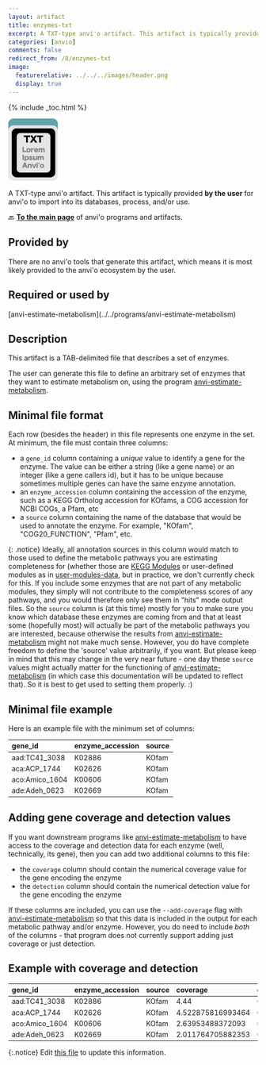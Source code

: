 ```yaml
---
layout: artifact
title: enzymes-txt
excerpt: A TXT-type anvi'o artifact. This artifact is typically provided by the user for anvi'o to import into its databases, process, and/or use.
categories: [anvio]
comments: false
redirect_from: /8/enzymes-txt
image:
  featurerelative: ../../../images/header.png
  display: true
---
```



{% include _toc.html %}


<img src="../../images/icons/TXT.png" alt="TXT" style="width:100px; border:none" />

A TXT-type anvi'o artifact. This artifact is typically provided **by the user** for anvi'o to import into its databases, process, and/or use.

🔙 **[To the main page](../../)** of anvi'o programs and artifacts.

## Provided by


There are no anvi'o tools that generate this artifact, which means it is most likely provided to the anvi'o ecosystem by the user.


## Required or used by


<p style="text-align: left" markdown="1"><span class="artifact-r">[anvi-estimate-metabolism](../../programs/anvi-estimate-metabolism)</span></p>


## Description

This artifact is a TAB-delimited file that describes a set of enzymes.

The user can generate this file to define an arbitrary set of enzymes that they want to estimate metabolism on, using the program <span class="artifact-p">[anvi-estimate-metabolism](/help/8/programs/anvi-estimate-metabolism)</span>.


## Minimal file format

Each row (besides the header) in this file represents one enzyme in the set. At minimum, the file must contain three columns:
- a `gene_id` column containing a _unique_ value to identify a gene for the enzyme. The value can be either a string (like a gene name) or an integer (like a gene callers id), but it has to be unique because sometimes multiple genes can have the same enzyme annotation.
- an `enzyme_accession` column containing the accession of the enzyme, such as a KEGG Ortholog accession for KOfams, a COG accession for NCBI COGs, a Pfam, etc
- a `source` column containing the name of the database that would be used to annotate the enzyme. For example, "KOfam", "COG20_FUNCTION", "Pfam", etc.

{: .notice}
Ideally, all annotation sources in this column would match to those used to define the metabolic pathways you are estimating completeness for (whether those are [KEGG Modules](https://www.genome.jp/kegg/module.html) or user-defined modules as in <span class="artifact-n">[user-modules-data](/help/8/artifacts/user-modules-data)</span>, but in practice, we don't currently check for this. If you include some enzymes that are not part of any metabolic modules, they simply will not contribute to the completeness scores of any pathways, and you would therefore only see them in "hits" mode output files.
So the `source` column is (at this time) mostly for you to make sure you know which database these enzymes are coming from and that at least some (hopefully most) will actually be part of the metabolic pathways you are interested, because otherwise the results from <span class="artifact-p">[anvi-estimate-metabolism](/help/8/programs/anvi-estimate-metabolism)</span> might not make much sense. However, you do have complete freedom to define the 'source' value arbitrarily, if you want. But please keep in mind that this may change in the very near future - one day these `source` values might actually matter for the functioning of <span class="artifact-p">[anvi-estimate-metabolism](/help/8/programs/anvi-estimate-metabolism)</span> (in which case this documentation will be updated to reflect that). So it is best to get used to setting them properly. :)

## Minimal file example

Here is an example file with the minimum set of columns:

|**gene_id**|**enzyme_accession**|**source**|
|:--|:--|:--|
|aad:TC41_3038|K02886|KOfam|
|aca:ACP_1744|K02626|KOfam|
|aco:Amico_1604|K00606|KOfam|
|ade:Adeh_0623|K02669|KOfam|

## Adding gene coverage and detection values

If you want downstream programs like <span class="artifact-p">[anvi-estimate-metabolism](/help/8/programs/anvi-estimate-metabolism)</span> to have access to the coverage and detection data for each enzyme (well, technically, its gene), then you can add two additional columns to this file:
- the  `coverage` column should contain the numerical coverage value for the gene encoding the enzyme
- the `detection` column should contain the numerical detection value for the gene encoding the enzyme

If these columns are included, you can use the `--add-coverage` flag with <span class="artifact-p">[anvi-estimate-metabolism](/help/8/programs/anvi-estimate-metabolism)</span> so that this data is included in the output for each metabolic pathway and/or enzyme. However, you do need to include _both_ of the columns - that program does not currently support adding just coverage or just detection.

## Example with coverage and detection

|**gene_id**|**enzyme_accession**|**source**|**coverage**|**detection**|
|:--|:--|:--|:--|:--|
|aad:TC41_3038|K02886|KOfam|4.44|0.7862318840579711|
|aca:ACP_1744|K02626|KOfam|4.522875816993464|0.7790055248618785|
|aco:Amico_1604|K00606|KOfam|2.63953488372093|0.8063380281690141|
|ade:Adeh_0623|K02669|KOfam|2.011764705882353|0.6639344262295082|


{:.notice}
Edit [this file](https://github.com/merenlab/anvio/tree/master/anvio/docs/artifacts/enzymes-txt.md) to update this information.

